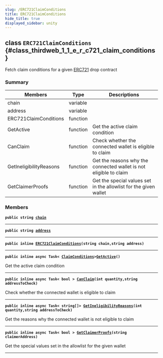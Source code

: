 ```yaml
---
slug: /ERC721ClaimConditions
title: ERC721ClaimConditions
hide_title: true
displayed_sidebar: unity
---
```


## class `ERC721ClaimConditions` {#class_thirdweb_1_1_e_r_c721_claim_conditions}

Fetch claim conditions for a given [ERC721](docs/unity/ERC721.md#class_thirdweb_1_1_e_r_c721) drop contract

### Summary

| Members                 | Type     | Descriptions                                                      |
| ----------------------- | -------- | ----------------------------------------------------------------- |
| chain                   | variable |                                                                   |
| address                 | variable |                                                                   |
| ERC721ClaimConditions   | function |                                                                   |
| GetActive               | function | Get the active claim condition                                    |
| CanClaim                | function | Check whether the connected wallet is eligible to claim           |
| GetIneligibilityReasons | function | Get the reasons why the connected wallet is not eligible to claim |
| GetClaimerProofs        | function | Get the special values set in the allowlist for the given wallet  |

### Members

**`public string `[`chain`](#class_thirdweb_1_1_e_r_c721_claim_conditions_1a75c6ec828bb0949066bdca5576c50ca6)**

---

**`public string `[`address`](#class_thirdweb_1_1_e_r_c721_claim_conditions_1a567a7dcb47cfe92ad8b23a622c136c5c)**

---

**`public inline `[`ERC721ClaimConditions`](#class_thirdweb_1_1_e_r_c721_claim_conditions_1a7b02e91b20d2b0465e699eefd48ccf80)`(string chain,string address)`**

---

**`public inline async Task< `[`ClaimConditions`](docs/unity/ClaimConditions.md#class_thirdweb_1_1_claim_conditions)`>`[`GetActive`](#class_thirdweb_1_1_e_r_c721_claim_conditions_1adf0e79e56a1c0a104a1ddc9ed888b34b)`()`**

Get the active claim condition

---

**`public inline async Task< bool > `[`CanClaim`](#class_thirdweb_1_1_e_r_c721_claim_conditions_1a3710d84de343f31e9cb8742e909b9b74)`(int quantity,string addressToCheck)`**

Check whether the connected wallet is eligible to claim

---

**`public inline async Task< string[]> `[`GetIneligibilityReasons`](#class_thirdweb_1_1_e_r_c721_claim_conditions_1a88da315def0eb8f48483d5d4f7ae0036)`(int quantity,string addressToCheck)`**

Get the reasons why the connected wallet is not eligible to claim

---

**`public inline async Task< bool > `[`GetClaimerProofs`](#class_thirdweb_1_1_e_r_c721_claim_conditions_1a9fa8e81bad3a37c3bbdad91345548004)`(string claimerAddress)`**

Get the special values set in the allowlist for the given wallet

---
